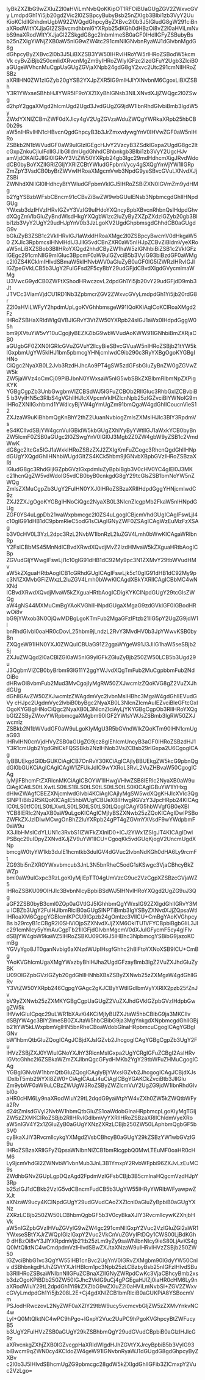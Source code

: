 IyBkZXZlbG9wZXIuZ2l0aHViLmNvbQoKKipOT1RFOiBUaGUgZGV2ZWxvcGVy
LmdpdGh1Yi5jb20gd2Vic2l0ZSBpcyBubyBsb25nZXIgb3Blbi1zb3VyY2Uu
KioKCldlIGhhdmUgbW92ZWQgdGhpcyByZXBvc2l0b3J5IGludG8gW291ciBn
aXRodWItYXJjaGl2ZSBvcmdhbml6YXRpb25dKGh0dHBzOi8vZ2l0aHViLmNv
bS9naXRodWItYXJjaGl2ZSkgdG8gc2lnbmlmeSB0aGF0IHdlIGFyZSBubyBs
b25nZXIgYWNjZXB0aW5nIG9wZW4tc291cmNlIGNvbnRyaWJ1dGlvbnMgdG8g
dGhpcyByZXBvc2l0b3J5LiBXZSB3YW50IHRvIHRoYW5rIHRoZSBodW5kcmVk
cyBvZiBjb250cmlidXRvcnMgZm9yIHRoZWlyIGFzc2lzdGFuY2Ugb3ZlciB0
aGUgeWVhcnMuCgpUaGUgZGVjaXNpb24gdG8gY2xvc2Utc291cmNlIHRoZSBz
aXRlIHN0ZW1zIGZyb20gYSB2YXJpZXR5IG9mIHJlYXNvbnM6CgoxLiBXZSBh
Y3R1YWxseSBhbHJlYWR5IF9oYXZlXyBhIGNsb3NlLXNvdXJjZWQgc2l0ZSwg
d2hpY2ggaXMgd2hlcmUgd2Ugd3JvdGUgZG9jdW1lbnRhdGlvbiBmb3IgdW5y
ZWxlYXNlZCBmZWF0dXJlcy4gV2UgZGVzaWduZWQgYWRkaXRpb25hbCB0b29s
aW5nIHRvIHN1cHBvcnQgdGhpcyB3b3JrZmxvdywgYnV0IHVwZGF0aW5nIHRo
ZSBkb2N1bWVudGF0aW9uIGlzIGEgcHJvY2VzcyB3ZSdkIGxpa2UgdG8gc2lt
cGxpZnkuCjIuIFdlIGJlbGlldmUgdGhhdCBhbnkgb3Blbi1zb3VyY2UgcHJv
amVjdOKAlGJlIGl0IGRvY3VtZW50YXRpb24gb3Igc29mdHdhcmXigJRvdWdo
dCB0byBoYXZlIGRlZGljYXRlZCBtYWludGFpbmVycy4gSXQgYmVjYW1lIGRp
ZmZpY3VsdCB0byBrZWVwIHRoaXMgcmVwb3NpdG9yeSBvcGVuLXNvdXJjZSBi
ZWNhdXNlIGl0IHdhcyBtYWludGFpbmVkIGJ5IHRoZSBiZXN0IGVmZm9ydHMg
b2YgYSBzbWFsbCBncm91cCBvZiBwZW9wbGUuIENsb3NpbmcgdGhlIHNpdGUg
YWxsb3dzIHVzIHRvIGZvY3VzIG9uIHdoYXQncyBpbXBvcnRhbnQsIHdpdGhv
dXQgZmVlbGluZyBndWlsdHkgYXQgbWlzc2luZyByZXZpZXdzIGZyb20gb3Bl
bi1zb3VyY2UgY29udHJpYnV0b3JzLgoKV2UgdGhpbmsgdGhhdCB0aGUgdG9v
bGluZyB3ZSB1c2VkIHRvIGJ1aWxkIHRoaXMgc2l0ZSBpcyBwcmV0dHkgaW50
ZXJlc3RpbmcsIHNvIHdlJ3JlIG5vdCBnZXR0aW5nIHJpZCBvZiBldmVyeXRo
aW5nLiBXZSBob3BlIHRoYXQgd2hhdCByZW1haW5zIGNhbiBiZSB1c2VkIGFz
IGEgc291cmNlIG9mIGluc3BpcmF0aW9uIGZvciB5b3VyIG93biBzdGF0aWMg
c2l0ZS4KCklmIHlvdSBmaW5kIHNvbWV0aGluZyB0aGF0IG5lZWRzIHRvIGJl
IGZpeGVkLCB5b3UgY2FuIGFsd2F5cyBbY29udGFjdCBvdXIgdGVycmlmaWMg
U3VwcG9ydCB0ZWFtXShodHRwczovL2dpdGh1Yi5jb20vY29udGFjdD9mb3Jt
JTVCc3ViamVjdCU1RD1Nb3ZpbmcrZGV2ZWxvcGVyLmdpdGh1Yi5jb20rdG8r
Z2l0aHViLWFyY2hpdmUpLgoKVGhhbmsgeW91IQoKKiAqICoKClRoaXMgd2Fz
IHRoZSBHaXRIdWIgQVBJIGRvY3VtZW50YXRpb24sIGJ1aWx0IHdpdGggW05h
bm9jXVtuYW5vY10uCgojIyBEZXZlbG9wbWVudAoKWW91IGNhbiBmZXRjaCB0
aGUgbGF0ZXN0IGRlcGVuZGVuY2llcyBieSBvcGVuaW5nIHRoZSBjb21tYW5k
IGxpbmUgYW5kIHJ1bm5pbmcgYHNjcmlwdC9ib290c3RyYXBgOgoKYGBgIHNo
CiQgc2NyaXB0L2Jvb3RzdHJhcAo9PT4gSW5zdGFsbGluZyBnZW0gZGVwZW5k
ZW5jaWVz4oCmCj09PiBJbnN0YWxsaW5nIG5wbSBkZXBlbmRlbmNpZXPigKYK
YGBgCgpZb3UnbGwgbmVlZCBSdWJ5IGFuZCBOb2RlIGluc3RhbGxlZCBvbiB5
b3VyIHN5c3RlbS4gVGhlIHJlcXVpcmVkIHZlcnNpb25zIGZvciBlYWNoIG9m
IHRoZXNlIGxhbmd1YWdlcyBjYW4gYmUgZm91bmQgaW4gdGhlICoucnVieS12
ZXJzaW9uKiBhbmQgKnBhY2thZ2UuanNvbiogZmlsZXMsIHJlc3BlY3RpdmVs
eS4KCllvdSBjYW4gcnVuIGBidW5kbGUgZXhlYyByYWtlIGJ1aWxkYCB0byBn
ZW5lcmF0ZSB0aGUgc2l0ZSwgYnV0IGl0J3Mgb2Z0ZW4gbW9yZSB1c2VmdWwK
dG8gc2ltcGx5IGJ1aWxkIHRoZSBzZXJ2ZXIgKmFuZCogc3RhcnQgdGhlIHNp
dGUgYXQgdGhlIHNhbWUgdGltZS4KCk5hbm9jIGNvbXBpbGVzIHRoZSBzaXRl
IGludG8gc3RhdGljIGZpbGVzIGxpdmluZyBpbiBgb3V0cHV0YC4gIEl0J3MK
c21hcnQgZW5vdWdoIG5vdCB0byB0cnkgdG8gY29tcGlsZSB1bmNoYW5nZWQg
ZmlsZXMuCgpZb3UgY2FuIHN0YXJ0IHRoZSBzaXRlIHdpdGggYHNjcmlwdC9z
ZXJ2ZXJgOgoKYGBgIHNoCiQgc2NyaXB0L3NlcnZlcgpMb2FkaW5nIHNpdGUg
ZGF0YS4uLgpDb21waWxpbmcgc2l0ZS4uLgogICBjcmVhdGUgICAgIFswLjI4
c10gIG91dHB1dC9pbmRleC5odG1sCiAgIGNyZWF0ZSAgICAgWzEuMzFzXSAg
b3V0cHV0L3YzL2dpc3RzL2NvbW1lbnRzL2luZGV4Lmh0bWwKICAgaWRlbnRp
Y2FsICBbMS45MnNdICBvdXRwdXQvdjMvZ2lzdHMvaW5kZXguaHRtbAogICBp
ZGVudGljYWwgIFswLjI1c10gIG91dHB1dC92My9pc3N1ZXMvY29tbWVudHMv
aW5kZXguaHRtbAogICB1cGRhdGUgICAgIFswLjk5c10gIG91dHB1dC92My9p
c3N1ZXMvbGFiZWxzL2luZGV4Lmh0bWwKICAgdXBkYXRlICAgICBbMC4wNXNd
ICBvdXRwdXQvdjMvaW5kZXguaHRtbAogICDigKYKClNpdGUgY29tcGlsZWQg
aW4gNS44MXMuCmBgYAoKVGhlIHNpdGUgaXMgaG9zdGVkIGF0IGBodHRwOi8v
bG9jYWxob3N0OjQwMDBgLgoKTmFub2MgaGFzIFtzb21lIG5pY2UgZG9jdW1l
bnRhdGlvbl0oaHR0cDovL25hbm9jLndzL2RvY3MvdHV0b3JpYWwvKSB0byBn
ZXQgeW91IHN0YXJ0ZWQuICBUaG91Z2ggaWYgeW91J3JlIG1haW5seSBjb25j
ZXJuZWQgd2l0aCBlZGl0aW5nIG9yIGFkZGluZyBjb250ZW50LCB5b3Ugd29u
J3QgbmVlZCB0byBrbm93IG11Y2ggYWJvdXQgTmFub2MuCgpbbmFub2NdOiBo
dHRwOi8vbmFub2Mud3MvCgojIyMgRW50ZXJwcmlzZQoKVG8gZ2VuZXJhdGUg
dGhlIGAvZW50ZXJwcmlzZWAgdmVyc2lvbnMsIHBhc3MgaW4gdGhlIEVudGVy
cHJpc2UgdmVyc2lvbiB0byBgc2NyaXB0L3NlcnZlcmAuIEZvciBleGFtcGxl
OgoKYGBgIHNoCiQgc2NyaXB0L3NlcnZlciAyLjYKYGBgCgpOb3RlIHRoYXQg
bGl2ZSByZWxvYWRpbmcgaXMgbm90IGF2YWlsYWJsZSBmb3IgRW50ZXJwcmlz
ZSBkb2N1bWVudGF0aW9uLgoKIyMgU3R5bGVndWlkZQoKTm90IHN1cmUgaG93
IHRvIHN0cnVjdHVyZSB0aGUgZG9jcz8gIEhlcmUncyB3aGF0IHRoZSBzdHJ1
Y3R1cmUgb2YgdGhlCkFQSSBkb2NzIHNob3VsZCBsb29rIGxpa2U6CgogICAg
IyBBUEkgdGl0bGUKCiAgICB7OnRvY30KCiAgICAjIyBBUEkgZW5kcG9pbnQg
dGl0bGUKCiAgICAgICAgW1ZFUkJdIC9wYXRoL3RvL2VuZHBvaW50CgogICAg
IyMjIFBhcmFtZXRlcnMKCiAgICBOYW1lIHwgVHlwZSB8IERlc2NyaXB0aW9u
CiAgICAtLS0tLXwtLS0tLS18LS0tLS0tLS0tLS0tLS0KICAgIGBuYW1lYHxg
dHlwZWAgfCBEZXNjcmlwdGlvbi4KCiAgICAjIyMgSW5wdXQgKHJlcXVlc3Qg
SlNPTiBib2R5KQoKICAgIE5hbWUgfCBUeXBlIHwgRGVzY3JpcHRpb24KICAg
IC0tLS0tfC0tLS0tLXwtLS0tLS0tLS0tLS0tLQogICAgYG5hbWVgfGB0eXBl
YCB8IERlc2NyaXB0aW9uLgoKICAgICMjIyBSZXNwb25zZQoKICAgIDwlPSBo
ZWFkZXJzIDIwMCwgOnBhZ2luYXRpb24gPT4gZGVmYXVsdF9wYWdpbmF0aW9u
X3JlbHMsICdYLUN1c3RvbS1IZWFkZXInID0+ICJ2YWx1ZSIgJT4KICAgIDwl
PSBqc29uIDpyZXNvdXJjZV9uYW1lICU+CgoqKk5vdGUqKjogV2UncmUgdXNp
bmcgW0tyYW1kb3duIE1hcmtkb3duIGV4dGVuc2lvbnNdKGh0dHA6Ly9rcmFt
ZG93bi5nZXR0YWxvbmcub3JnL3N5bnRheC5odG1sKSwgc3VjaCBhcyBkZWZp
bml0aW9uIGxpc3RzLgoKIyMjIEpTT04gUmVzcG9uc2VzCgpXZSBzcGVjaWZ5
IHRoZSBKU09OIHJlc3BvbnNlcyBpbiBSdWJ5IHNvIHRoYXQgd2UgZG9uJ3Qg
aGF2ZSB0byB3cml0ZQp0aGVtIGJ5IGhhbmQgYWxsIG92ZXIgdGhlIGRvY3Mu
ICBZb3UgY2FuIHJlbmRlciB0aGUgSlNPTiBmb3IgYSByZXNvdXJjZQpsaWtl
IHRoaXM6CgpgYGBlcmIKPCU9IGpzb24gOmlzc3VlICU+CmBgYAoKVGhpcyBs
b29rcyB1cCBgR2l0SHViOjpSZXNvdXJjZXM6OklTU1VFYCBpbiBgbGliL3Jl
c291cmNlcy5yYmAuCgpTb21lIGFjdGlvbnMgcmV0dXJuIGFycmF5cy4gIFlv
dSBjYW4gbW9kaWZ5IHRoZSBKU09OIGJ5IHBhc3NpbmcgYSBibG9jazoKCmBg
YGVyYgo8JT0ganNvbig6aXNzdWUpIHsgfGhhc2h8IFtoYXNoXSB9ICU+CmBg
YAoKVGhlcmUgaXMgYWxzbyBhIHJha2UgdGFzayBmb3IgZ2VuZXJhdGluZyBK
U09OIGZpbGVzIGZyb20gdGhlIHNhbXBsZSByZXNwb25zZXMgaW4gdGhlIGRv
Y3VtZW50YXRpb246CgpgYGAgc2gKJCByYWtlIGdlbmVyYXRlX2pzb25fZnJv
bV9yZXNwb25zZXMKYGBgCgpUaGUgZ2VuZXJhdGVkIGZpbGVzIHdpbGwgZW5k
IHVwIGluICpqc29uLWR1bXAvKi4KCiMjIyBUZXJtaW5hbCBibG9ja3MKCllv
dSBjYW4gc3BlY2lmeSB0ZXJtaW5hbCBibG9ja3MgYnkgdXNpbmcgdGhlIGBj
b21tYW5kLWxpbmVgIHN5bnRheCBoaWdobGlnaHRpbmcuCgogICAgYGBgIGNv
bW1hbmQtbGluZQogICAgJCBjdXJsIGZvb2JhcgogICAgYGBgCgpZb3UgY2Fu
IHVzZSBjZXJ0YWluIGNoYXJhY3RlcnMsIGxpa2UgYCRgIGFuZCBgI2AsIHRv
IGVtcGhhc2l6ZSBkaWZmZXJlbnQgcGFydHMKb2YgY29tbWFuZHMuCgogICAg
YGBgIGNvbW1hbmQtbGluZQogICAgIyBjYWxsIGZvb2JhcgogICAgJCBjdXJs
IDxlbT5mb29iYXI8ZW0+CiAgICAuLi4uCiAgICBgYGAKCkZvciBtb3JlIGlu
Zm9ybWF0aW9uLCBzZWUgW3RoZSByZWZlcmVuY2UgZG9jdW1lbnRhdGlvbl0o
aHR0cHM6Ly9naXRodWIuY29tL2dqdG9yaWtpYW4vZXh0ZW5kZWQtbWFya2Rv
d24tZmlsdGVyI2NvbW1hbmQtbGluZS1oaWdobGlnaHRpbmcpLgoKIyMgTGlj
ZW5zZXMKClRoZSBjb2RlIHRvIGdlbmVyYXRlIHRoZSBzaXRlIChldmVyeXRo
aW5nIGV4Y2x1ZGluZyB0aGUgYXNzZXRzLCBjb250ZW50LAphbmQgbGF5b3V0
cyBkaXJlY3RvcmllcykgYXMgd2VsbCBhcyB0aGUgY29kZSBzYW1wbGVzIG9u
IHRoZSBzaXRlIGFyZQpsaWNlbnNlZCB1bmRlcgpbQ0MwLTEuMF0oaHR0cHM6
Ly9jcmVhdGl2ZWNvbW1vbnMub3JnL3B1YmxpY2RvbWFpbi96ZXJvLzEuMC9s
ZWdhbGNvZGUpLgpDQzAgd2FpdmVzIGFsbCBjb3B5cmlnaHQgcmVzdHJpY3Rp
b25zIGJ1dCBkb2VzIG5vdCBncmFudCB5b3UgYW55IHRyYWRlbWFyawpwZXJt
aXNzaW9ucy4KClNpdGUgY29udGVudCAoZXZlcnl0aGluZyBpbiB0aGUgYXNz
ZXRzLCBjb250ZW50LCBhbmQgbGF5b3V0cyBkaXJlY3RvcmllcywKZXhjbHVk
aW5nIGZpbGVzIHVuZGVyIG9wZW4gc291cmNlIGxpY2Vuc2VzIGluZGl2aWR1
YWxseSBtYXJrZWQpIGlzIGxpY2Vuc2VkCnVuZGVyIFtDQy1CWS00LjBdKGh0
dHBzOi8vY3JlYXRpdmVjb21tb25zLm9yZy9saWNlbnNlcy9ieS80LjAvKS4g
Q0MtQlktNC4wCmdpdmVzIHlvdSBwZXJtaXNzaW9uIHRvIHVzZSBjb250ZW50
IGZvciBhbG1vc3QgYW55IHB1cnBvc2UgYnV0IGRvZXMgbm90IGdyYW50Cnlv
dSBhbnkgdHJhZGVtYXJrIHBlcm1pc3Npb25zLCBzbyBsb25nIGFzIHlvdSBu
b3RlIHRoZSBsaWNlbnNlIGFuZCBnaXZlIGNyZWRpdCwKc3VjaCBhcyBmb2xs
b3dzOgoKPiBDb250ZW50IGJhc2VkIG9uCj4gPGEgaHJlZj0iaHR0cHM6Ly9n
aXRodWIuY29tL2dpdGh1Yi9kZXZlbG9wZXIuZ2l0aHViLmNvbSI+ZGV2ZWxv
cGVyLmdpdGh1Yi5jb208L2E+Cj4gdXNlZCB1bmRlciB0aGUKPiA8YSBocmVm
PSJodHRwczovL2NyZWF0aXZlY29tbW9ucy5vcmcvbGljZW5zZXMvYnkvNC4w
LyI+Q0MtQlktNC4wPC9hPgo+IGxpY2Vuc2UuPC9hPgoKVGhpcyBtZWFucyB5
b3UgY2FuIHVzZSB0aGUgY29kZSBhbmQgY29udGVudCBpbiB0aGlzIHJlcG9z
aXRvcnkgZXhjZXB0IGZvcgpHaXRIdWIgdHJhZGVtYXJrcyBpbiB5b3VyIG93
biBwcm9qZWN0cy4KCldoZW4geW91IGNvbnRyaWJ1dGUgdG8gdGhpcyByZXBv
c2l0b3J5IHlvdSBhcmUgZG9pbmcgc28gdW5kZXIgdGhlIGFib3ZlCmxpY2Vu
c2VzLgo=
